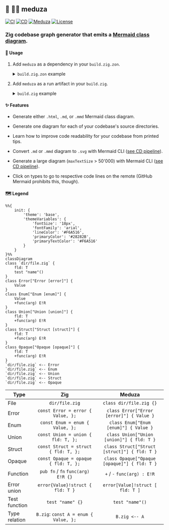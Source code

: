 ## :lizard: :mermaid: **meduza**

[![CI][ci-shield]][ci-url]
[![CD][cd-shield]][cd-url]
[![Meduza][mdz-shield]][mdz-url]
[![License][license-shield]][license-url]

### Zig codebase graph generator that emits a [Mermaid class diagram](https://mermaid.js.org/syntax/classDiagram.html).

#### :rocket: Usage

1. Add `meduza` as a dependency in your `build.zig.zon`.

    <details>

    <summary><code>build.zig.zon</code> example</summary>

    ```zig
    .{
        .name = "<name_of_your_package>",
        .version = "<version_of_your_package>",
        .dependencies = .{
            .meduza = .{
                .url = "https://github.com/tensorush/meduza/archive/<git_tag_or_commit_hash>.tar.gz",
                .hash = "<package_hash>",
            },
        },
    }
    ```

    Set `<package_hash>` to `12200000000000000000000000000000000000000000000000000000000000000000`, and Zig will provide the correct found value in an error message.

    </details>

2. Add `meduza` as a run artifact in your `build.zig`.

    <details>

    <summary><code>build.zig</code> example</summary>

    ```zig
    const meduza = b.dependency("meduza", .{});
    const meduza_run = b.addRunArtifact(meduza.artifact("meduza"));
    if (b.args) |args| {
        meduza_run.addArgs(args);
    }
    ```

    </details>

#### :sparkles: Features

- Generate either `.html`, `.md`, or `.mmd` Mermaid class diagram.

- Generate one diagram for each of your codebase's source directories.

- Learn how to improve code readability for your codebase from printed tips.

- Convert `.md` or `.mmd` diagram to `.svg` with Mermaid CLI ([see CD pipeline](https://github.com/tensorush/meduza/blob/main/.github/workflows/cd.yaml#L52)).

- Generate a large diagram (`maxTextSize` > 50'000) with Mermaid CLI ([see CD pipeline](https://github.com/tensorush/meduza/blob/main/.github/workflows/cd.yaml#L51)).

- Click on types to go to respective code lines on the remote (GitHub Mermaid prohibits this, though).

#### :world_map: Legend

```mermaid
%%{
    init: {
        'theme': 'base',
        'themeVariables': {
            'fontSize': '18px',
            'fontFamily': 'arial',
            'lineColor': '#F6A516',
            'primaryColor': '#28282B',
            'primaryTextColor': '#F6A516'
        }
    }
}%%
classDiagram
class `dir/file.zig` {
    fld: T
    test "name"()
}
class Error["Error [error]"] {
    Value
}
class Enum["Enum [enum]"] {
    Value
    +func(arg) E!R
}
class Union["Union [union]"] {
    fld: T
    +func(arg) E!R
}
class Struct["Struct [struct]"] {
    fld: T
    +func(arg) E!R
}
class Opaque["Opaque [opaque]"] {
    fld: T
    +func(arg) E!R
}
`dir/file.zig` <-- Error
`dir/file.zig` <-- Enum
`dir/file.zig` <-- Union
`dir/file.zig` <-- Struct
`dir/file.zig` <-- Opaque
```

| Type          |                  Zig                  |                    Meduza                    |
|---------------|:-------------------------------------:|:--------------------------------------------:|
| File          |            `dir/file.zig`             |           `class dir/file.zig {}`            |
| Error         |   `const Error = error { Value, };`   |   `class Error["Error [error]"] { Value }`   |
| Enum          |    `const Enum = enum { Value, };`    |    `class Enum["Enum [enum]"] { Value }`     |
| Union         |  `const Union = union { fld: T, };`   |  `class Union["Union [union]"] { fld: T }`   |
| Struct        | `const Struct = struct { fld: T, };`  | `class Struct["Struct [struct]"] { fld: T }` |
| Opaque        | `const Opaque = opaque { fld: T, };`  | `class Opaque["Opaque [opaque]"] { fld: T }` |
| Function      |  `pub fn` / `fn` `func(arg) E!R {}`   |         `+` / `-` `func(arg) : E!R`          |
| Error union   |   `error{Value}!struct { fld: T }`    |       `error[Value]!struct [ fld: T ]`       |
| Test function |           `test "name" {}`            |               `test "name"()`                |
| Type relation | `B.zig`: `const A = enum { Value, };` |                `B.zig <-- A`                 |

<!-- MARKDOWN LINKS -->

[ci-shield]: https://img.shields.io/github/actions/workflow/status/tensorush/meduza/ci.yaml?branch=main&style=for-the-badge&logo=github&label=CI&labelColor=black
[ci-url]: https://github.com/tensorush/meduza/blob/main/.github/workflows/ci.yaml
[cd-shield]: https://img.shields.io/github/actions/workflow/status/tensorush/meduza/cd.yaml?branch=main&style=for-the-badge&logo=github&label=CD&labelColor=black
[cd-url]: https://github.com/tensorush/meduza/blob/main/.github/workflows/cd.yaml
[mdz-shield]: https://img.shields.io/badge/click-F6A516?style=for-the-badge&logo=zig&logoColor=F6A516&label=meduza&labelColor=black
[mdz-url]: https://tensorush.github.io/meduza/mdz.html
[license-shield]: https://img.shields.io/github/license/tensorush/meduza.svg?style=for-the-badge&labelColor=black&kill_cache=1
[license-url]: https://github.com/tensorush/meduza/blob/main/LICENSE.md
